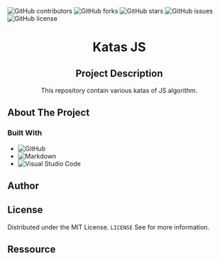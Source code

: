 ![GitHub contributors](https://img.shields.io/github/contributors/MrLkuch/Katas-JS?style=for-the-badge)
![GitHub forks](https://img.shields.io/github/forks/MrLkuch/Katas-JS?style=for-the-badge)
![GitHub stars](https://img.shields.io/github/stars/MrLkuch/Katas-JS?style=for-the-badge)
![GitHub issues](https://img.shields.io/github/issues/MrLkuch/Katas-JS?style=for-the-badge)
![GitHub license](https://img.shields.io/github/license/MrLkuch/Katas-JS?style=for-the-badge)

<h1 align="center">Katas JS</h1>

<div align="center">

## Project Description

This repository contain various katas of JS algorithm.

</div>

## About The Project

### Built With

- ![GitHub](https://img.shields.io/badge/github-%23121011.svg?style=for-the-badge&logo=github&logoColor=white)
- ![Markdown](https://img.shields.io/badge/markdown-%23000000.svg?style=for-the-badge&logo=markdown&logoColor=white)
- ![Visual Studio Code](https://img.shields.io/badge/Visual%20Studio%20Code-0078d7.svg?style=for-the-badge&logo=visual-studio-code&logoColor=white)


## Author

## License

Distributed under the MIT License. `LICENSE` See for more information.

## Ressource
